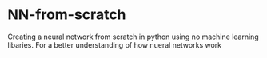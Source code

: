 # NN-from-scratch
Creating a neural network from scratch in python using no machine learning libaries. For a better understanding of how nueral networks work
